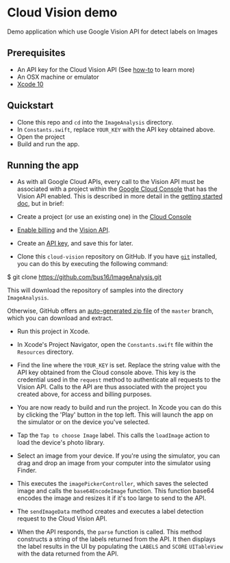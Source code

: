 # Cloud Vision demo
Demo application which use Google Vision API for detect labels on Images

## Prerequisites
- An API key for the Cloud Vision API (See [how-to] to learn more)
- An OSX machine or emulator
- [Xcode 10][xcode]

## Quickstart
- Clone this repo and `cd` into the `ImageAnalysis` directory.
- In `Constants.swift`, replace `YOUR_KEY` with the API key obtained above.
- Open the project
- Build and run the app.

## Running the app

- As with all Google Cloud APIs, every call to the Vision API must be associated
with a project within the [Google Cloud Console][cloud-console] that has the
Vision API enabled. This is described in more detail in the [getting started
doc][getting-started], but in brief:
- Create a project (or use an existing one) in the [Cloud
Console][cloud-console]
- [Enable billing][billing] and the [Vision API][enable-vision].
- Create an [API key][api-key], and save this for later.

- Clone this `cloud-vision` repository on GitHub. If you have [`git`][git] installed, you can do this by executing the following command:

$ git clone https://github.com/bus16/ImageAnalysis.git

This will download the repository of samples into the directory `ImageAnalysis`.

Otherwise, GitHub offers an [auto-generated zip file][vision-zip] of the `master` branch, which you can download and extract.

- Run this project in Xcode.

- In Xcode's Project Navigator, open the `Constants.swift` file within the `Resources` directory.

- Find the line where the `YOUR_KEY` is set. Replace the string value with the API key obtained from the Cloud console above. This key is the credential used in the `request` method to authenticate all requests to the Vision API. Calls to the API are thus associated with the project you created above, for access and billing purposes.

- You are now ready to build and run the project. In Xcode you can do this by clicking the 'Play' button in the top left. This will launch the app on the simulator or on the device you've selected.

- Tap the `Tap to choose Image` label. This calls the `loadImage` action to load the device's photo library.

- Select an image from your device. If you're using the simulator, you can drag and drop an image from your computer into the simulator using Finder.
- This executes the `imagePickerController`, which saves the selected image and calls the `base64EncodeImage` function. This function base64 encodes the image and resizes it if it's too large to send to the API.
- The `sendImageData` method creates and executes a label detection request to the Cloud Vision API.
- When the API responds, the `parse` function is called. This method constructs a string of the labels returned from the API. It then displays the label results in the UI by populating the `LABELS` and `SCORE` `UITableView` with the data returned from the API.

[how-to]: https://cloud.google.com/vision/docs/how-to
[vision-zip]: https://github.com/GoogleCloudPlatform/cloud-vision/archive/master.zip
[getting-started]: https://cloud.google.com/vision/docs/getting-started
[cloud-console]: https://console.cloud.google.com
[git]: https://git-scm.com/
[xcode]: https://developer.apple.com/xcode/
[billing]: https://console.cloud.google.com/billing?project=_
[enable-vision]: https://console.cloud.google.com/apis/api/vision.googleapis.com/overview?project=_
[api-key]: https://console.cloud.google.com/apis/credentials?project=_
